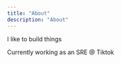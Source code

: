 ```yaml
---
title: "About"
description: "About"
---
```


I like to build things

Currently working as an SRE @ Tiktok
